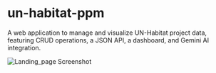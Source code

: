 # un-habitat-ppm
A web application to manage and visualize UN-Habitat project data, featuring CRUD operations, a JSON API, a dashboard, and Gemini AI integration.

![Landing_page Screenshot](https://example.com/path/to/screenshot.png)


